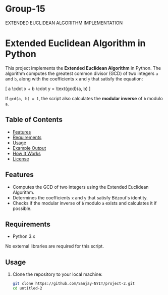 # Group-15
EXTENDED EUCLIDEAN ALGORITHM IMPLEMENTATION
# Extended Euclidean Algorithm in Python

This project implements the **Extended Euclidean Algorithm** in Python. The algorithm computes the greatest common divisor (GCD) of two integers `a` and `b`, along with the coefficients `x` and `y` that satisfy the equation:

\[
a \cdot x + b \cdot y = \text{gcd}(a, b)
\]

If `gcd(a, b) = 1`, the script also calculates the **modular inverse** of `b` modulo `a`.

## Table of Contents
- [Features](#features)
- [Requirements](#requirements)
- [Usage](#usage)
- [Example Output](#example-output)
- [How It Works](#how-it-works)
- [License](#license)

## Features

- Computes the GCD of two integers using the Extended Euclidean Algorithm.
- Determines the coefficients `x` and `y` that satisfy Bézout's identity.
- Checks if the modular inverse of `b` modulo `a` exists and calculates it if possible.

## Requirements

- Python 3.x

No external libraries are required for this script.

## Usage

1. Clone the repository to your local machine:
   ```bash
   git clone https://github.com/Sanjay-NYIT/project-2.git
   cd untitled-2
